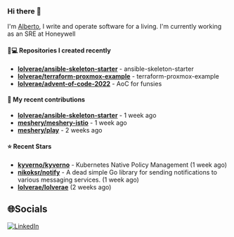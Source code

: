 ### Hi there 👋

I'm [Alberto](https://albertolvera.com), I write and operate software for a living. I'm currently working as an SRE at Honeywell

#### 👨💻 Repositories I created recently
- **[lolverae/ansible-skeleton-starter](https://github.com/lolverae/ansible-skeleton-starter)** - ansible-skeleton-starter
- **[lolverae/terraform-proxmox-example](https://github.com/lolverae/terraform-proxmox-example)** - terraform-proxmox-example
- **[lolverae/advent-of-code-2022](https://github.com/lolverae/advent-of-code-2022)** - AoC for funsies

#### 🚀 My recent contributions
- **[lolverae/ansible-skeleton-starter](https://github.com/lolverae/ansible-skeleton-starter)** - 1 week ago
- **[meshery/meshery-istio](https://github.com/meshery/meshery-istio)** - 1 week ago
- **[meshery/play](https://github.com/meshery/play)** - 2 weeks ago

#### ⭐ Recent Stars
- **[kyverno/kyverno](https://github.com/kyverno/kyverno)** - Kubernetes Native Policy Management (1 week ago)
- **[nikoksr/notify](https://github.com/nikoksr/notify)** - A dead simple Go library for sending notifications to various messaging services. (1 week ago)
- **[lolverae/lolverae](https://github.com/lolverae/lolverae)** (2 weeks ago)

## 🌐Socials
[![LinkedIn](https://img.shields.io/badge/LinkedIn-%230077B5.svg?logo=linkedin&logoColor=white)](https://www.linkedin.com/in/luis-alberto-olvera/)
